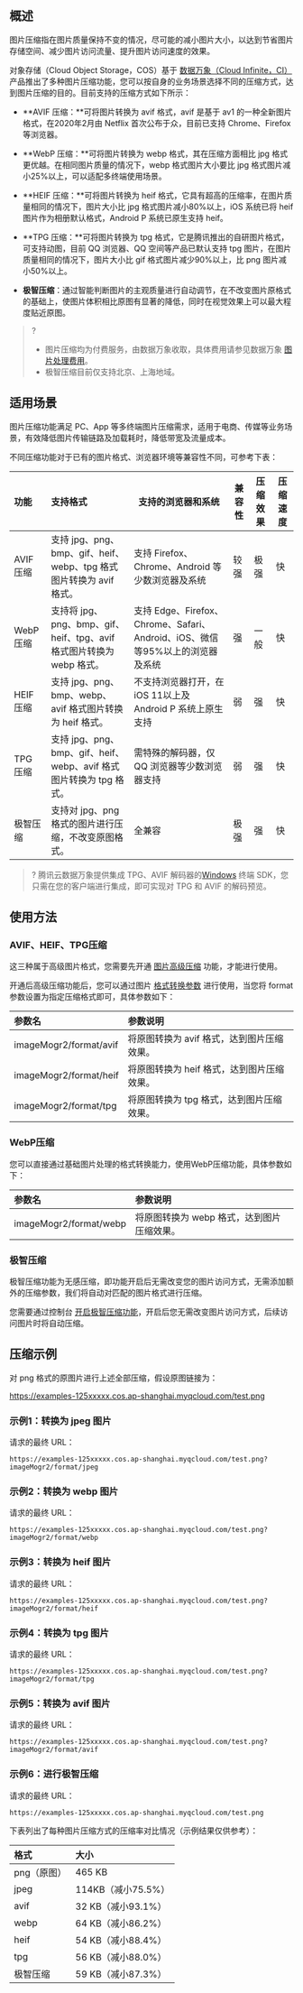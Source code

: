 ## 概述

图片压缩指在图片质量保持不变的情况，尽可能的减小图片大小，以达到节省图片存储空间、减少图片访问流量、提升图片访问速度的效果。

对象存储（Cloud Object Storage，COS）基于 [数据万象（Cloud Infinite，CI）](https://intl.cloud.tencent.com/document/product/1045/33422) 产品推出了多种图片压缩功能，您可以按自身的业务场景选择不同的压缩方式，达到图片压缩的目的。目前支持的压缩方式如下所示：

- **AVIF 压缩：**可将图片转换为 avif 格式，avif 是基于 av1 的一种全新图片格式，在2020年2月由 Netflix 首次公布于众，目前已支持 Chrome、Firefox 等浏览器。

- **WebP 压缩：**可将图片转换为 webp 格式，其在压缩方面相比 jpg 格式更优越。在相同图片质量的情况下，webp 格式图片大小要比 jpg 格式图片减小25%以上，可以适配多终端使用场景。

- **HEIF 压缩：**可将图片转换为 heif 格式，它具有超高的压缩率，在图片质量相同的情况下，图片大小比 jpg 格式图片减小80%以上，iOS 系统已将 heif 图片作为相册默认格式，Android P 系统已原生支持 heif。

- **TPG 压缩：**可将图片转换为 tpg 格式，它是腾讯推出的自研图片格式，可支持动图，目前 QQ 浏览器、QQ 空间等产品已默认支持 tpg 图片，在图片质量相同的情况下，图片大小比 gif 格式图片减少90%以上，比 png 图片减小50%以上。

- **极智压缩**：通过智能判断图片的主观质量进行自动调节，在不改变图片原格式的基础上，使图片体积相比原图有显著的降低，同时在视觉效果上可以最大程度贴近原图。

  

>? 
>
>- 图片压缩均为付费服务，由数据万象收取，具体费用请参见数据万象 [图片处理费用](https://intl.cloud.tencent.com/document/product/1045/45582)。
>- 极智压缩目前仅支持北京、上海地域。

## 适用场景

图片压缩功能满足 PC、App 等多终端图片压缩需求，适用于电商、传媒等业务场景，有效降低图片传输链路及加载耗时，降低带宽及流量成本。

不同压缩功能对于已有的图片格式、浏览器环境等兼容性不同，可参考下表：

| 功能      | 支持格式                                                     | 支持的浏览器和系统                                           | 兼容性 | 压缩效果 | 压缩速度 |
| :-------- | :----------------------------------------------------------- | ------------------------------------------------------------ | ------ | -------- | -------- |
| AVIF 压缩 | 支持 jpg、png、bmp、gif、heif、webp、tpg 格式图片转换为 avif 格式。 | 支持 Firefox、Chrome、Android 等少数浏览器及系统             | 较强   | 极强     | 快       |
| WebP 压缩 | 支持将 jpg、png、bmp、gif、heif、tpg、avif 格式图片转换为 webp 格式。 | 支持 Edge、Firefox、Chrome、Safari、Android、iOS、微信等95%以上的浏览器及系统 | 强     | 一般     | 快       |
| HEIF 压缩 | 支持 jpg、png、bmp、webp、avif 格式图片转换为 heif 格式。    | 不支持浏览器打开，在 iOS 11以上及 Android P 系统上原生支持   | 弱     | 强       | 快       |
| TPG 压缩  | 支持 jpg、png、bmp、gif、heif、webp、avif 格式图片转换为 tpg 格式。 | 需特殊的解码器，仅 QQ 浏览器等少数浏览器支持                 | 弱     | 强       | 快       |
| 极智压缩  | 支持对 jpg、png格式的图片进行压缩，不改变原图格式。          | 全兼容                                                       | 极强   | 强       | 快       |


>? 腾讯云数据万象提供集成 TPG、AVIF 解码器的[Windows](https://main.qcloudimg.com/raw/851dd252378813d250eeca5ed55ffd36/TPG_win_SDK.zip) 终端 SDK，您只需在您的客户端进行集成，即可实现对 TPG 和 AVIF 的解码预览。

## 使用方法

### AVIF、HEIF、TPG压缩

这三种属于高级图片格式，您需要先开通 [图片高级压缩](https://intl.cloud.tencent.com/document/product/436/40117) 功能，才能进行使用。

开通后高级压缩功能后，您可以通过图片 [格式转换参数](https://intl.cloud.tencent.com/document/product/436/36369) 进行使用，当您将 format 参数设置为指定压缩格式即可，具体参数如下：

| 参数名                 | 参数说明                                   |
| :--------------------- | :----------------------------------------- |
| imageMogr2/format/avif | 将原图转换为 avif 格式，达到图片压缩效果。 |
| imageMogr2/format/heif | 将原图转换为 heif 格式，达到图片压缩效果。 |
| imageMogr2/format/tpg  | 将原图转换为 tpg 格式，达到图片压缩效果。  |

### WebP压缩

您可以直接通过基础图片处理的格式转换能力，使用WebP压缩功能，具体参数如下：

| 参数名                 | 参数说明                                   |
| :--------------------- | :----------------------------------------- |
| imageMogr2/format/webp | 将原图转换为 webp 格式，达到图片压缩效果。 |

### 极智压缩

极智压缩功能为无感压缩，即功能开启后无需改变您的图片访问方式，无需添加额外的压缩参数，我们将自动对匹配的图片格式进行压缩。

您需要通过控制台 [开启极智压缩功能]()，开启后您无需改变图片访问方式，后续访问图片时将自动压缩。

## 压缩示例

对 png 格式的原图片进行上述全部压缩，假设原图链接为：

https://examples-125xxxxx.cos.ap-shanghai.myqcloud.com/test.png

### 示例1：转换为 jpeg 图片

请求的最终 URL：

```
https://examples-125xxxxx.cos.ap-shanghai.myqcloud.com/test.png?imageMogr2/format/jpeg
```

### 示例2：转换为 webp 图片

请求的最终 URL：

```
https://examples-125xxxxx.cos.ap-shanghai.myqcloud.com/test.png?imageMogr2/format/webp
```

### 示例3：转换为 heif 图片

请求的最终 URL：

```
https://examples-125xxxxx.cos.ap-shanghai.myqcloud.com/test.png?imageMogr2/format/heif
```

### 示例4：转换为 tpg 图片

请求的最终 URL：

```
https://examples-125xxxxx.cos.ap-shanghai.myqcloud.com/test.png?imageMogr2/format/tpg
```

### 示例5：转换为 avif 图片

请求的最终 URL：

```
https://examples-125xxxxx.cos.ap-shanghai.myqcloud.com/test.png?imageMogr2/format/avif
```

### 示例6：进行极智压缩

请求的最终 URL：

```
https://examples-125xxxxx.cos.ap-shanghai.myqcloud.com/test.png
```



下表列出了每种图片压缩方式的压缩率对比情况（示例结果仅供参考）：

| 格式        | 大小               |
| :---------- | :----------------- |
| png（原图） | 465 KB             |
| jpeg        | 114KB（减小75.5%） |
| avif        | 32 KB（减小93.1%） |
| webp        | 64 KB（减小86.2%） |
| heif        | 54 KB（减小88.4%） |
| tpg         | 56 KB（减小88.0%） |
| 极智压缩    | 59 KB（减小87.3%） |
